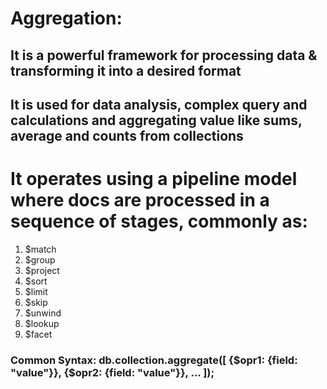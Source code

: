 # Aggregation: 
## It is a powerful framework for processing data & transforming it into a desired format
## It is used for data analysis, complex query and calculations and aggregating value like sums, average and counts from collections

# It operates using a pipeline model where docs are processed in  a sequence of stages, commonly as:
1. $match
2. $group
3. $project
4. $sort
5. $limit
6. $skip
7. $unwind
8. $lookup
9. $facet

### Common Syntax: db.collection.aggregate([ {$opr1: {field: "value"}}, {$opr2: {field: "value"}}, ... ]);